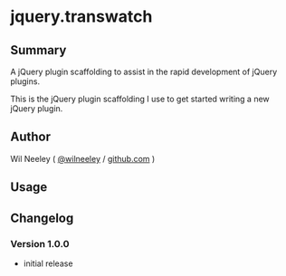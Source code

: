 # jquery.transwatch

## Summary

A jQuery plugin scaffolding to assist in the rapid development of jQuery plugins.

This is the jQuery plugin scaffolding I use to get started writing a new jQuery plugin.

## Author

Wil Neeley ( [@wilneeley](http://twitter.com/wilneeley) / [github.com](https://github.com/Xaxis) )

## Usage

## Changelog

### Version 1.0.0

* initial release
